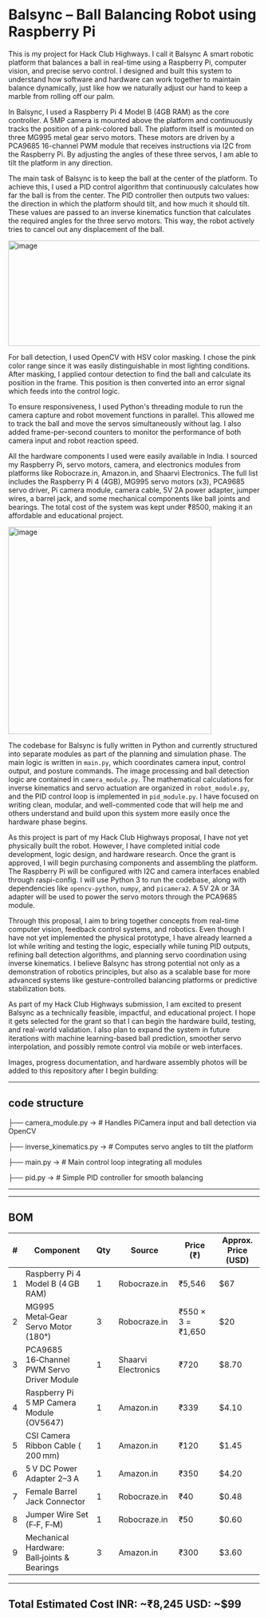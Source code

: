 
# Balsync – Ball Balancing Robot using Raspberry Pi

This is my project for Hack Club Highways. I call it Balsync A  smart robotic platform that balances a ball in real-time using a Raspberry Pi, computer vision, and precise servo control. I designed and built this system to understand how software and hardware can work together to maintain balance dynamically, just like how we naturally adjust our hand to keep a marble from rolling off our palm.

In Balsync, I used a Raspberry Pi 4 Model B (4GB RAM) as the core controller. A 5MP camera is mounted above the platform and continuously tracks the position of a pink-colored ball. The platform itself is mounted on three MG995 metal gear servo motors. These motors are driven by a PCA9685 16-channel PWM module that receives instructions via I2C from the Raspberry Pi. By adjusting the angles of these three servos, I am able to tilt the platform in any direction.

The main task of Balsync is to keep the ball at the center of the platform. To achieve this, I used a PID control algorithm that continuously calculates how far the ball is from the center. The PID controller then outputs two values: the direction in which the platform should tilt, and how much it should tilt. These values are passed to an inverse kinematics function that calculates the required angles for the three servo motors. This way, the robot actively tries to cancel out any displacement of the ball.

<img width="664" height="211" alt="image" src="https://github.com/user-attachments/assets/befeb0cc-fbab-42b5-adeb-7dcc6e2a4a90" />


For ball detection, I used OpenCV with HSV color masking. I chose the pink color range since it was easily distinguishable in most lighting conditions. After masking, I applied contour detection to find the ball and calculate its position in the frame. This position is then converted into an error signal which feeds into the control logic.

To ensure responsiveness, I used Python's threading module to run the camera capture and robot movement functions in parallel. This allowed me to track the ball and move the servos simultaneously without lag. I also added frame-per-second counters to monitor the performance of both camera input and robot reaction speed.

All the hardware components I used were easily available in India. I sourced my Raspberry Pi, servo motors, camera, and electronics modules from platforms like Robocraze.in, Amazon.in, and Shaarvi Electronics. The full list includes the Raspberry Pi 4 (4GB), MG995 servo motors (x3), PCA9685 servo driver, Pi camera module, camera cable, 5V 2A power adapter, jumper wires, a barrel jack, and some mechanical components like ball joints and bearings. The total cost of the system was kept under ₹8500, making it an affordable and educational project.

<img width="407" height="415" alt="image" src="https://github.com/user-attachments/assets/f5a8e974-b12b-4694-9e40-ae41f37a92af" />


The codebase for Balsync is fully written in Python and currently structured into separate modules as part of the planning and simulation phase. The main logic is written in `main.py`, which coordinates camera input, control output, and posture commands. The image processing and ball detection logic are contained in `camera_module.py`. The mathematical calculations for inverse kinematics and servo actuation are organized in `robot_module.py`, and the PID control loop is implemented in `pid_module.py`. I have focused on writing clean, modular, and well-commented code that will help me and others understand and build upon this system more easily once the hardware phase begins.

As this project is part of my Hack Club Highways proposal, I have not yet physically built the robot. However, I have completed initial code development, logic design, and hardware research. Once the grant is approved, I will begin purchasing components and assembling the platform. The Raspberry Pi will be configured with I2C and camera interfaces enabled through raspi-config. I will use Python 3 to run the codebase, along with dependencies like `opencv-python`, `numpy`, and `picamera2`. A 5V 2A or 3A adapter will be used to power the servo motors through the PCA9685 module.

Through this proposal, I aim to bring together concepts from real-time computer vision, feedback control systems, and robotics. Even though I have not yet implemented the physical prototype, I have already learned a lot while writing and testing the logic, especially while tuning PID outputs, refining ball detection algorithms, and planning servo coordination using inverse kinematics. I believe Balsync has strong potential not only as a demonstration of robotics principles, but also as a scalable base for more advanced systems like gesture-controlled balancing platforms or predictive stabilization bots.

As part of my Hack Club Highways submission, I am excited to present Balsync as a technically feasible, impactful, and educational project. I hope it gets selected for the grant so that I can begin the hardware build, testing, and real-world validation. I also plan to expand the system in future iterations with machine learning-based ball prediction, smoother servo interpolation, and possibly remote control via mobile or web interfaces.

Images, progress documentation, and hardware assembly photos will be added to this repository after I begin building:






































---

## code structure

├── camera_module.py   ->      # Handles PiCamera input and ball detection via OpenCV

├── inverse_kinematics.py  ->  # Computes servo angles to tilt the platform

├── main.py       ->           # Main control loop integrating all modules

├── pid.py      ->             # Simple PID controller for smooth balancing

---

---
## BOM
| # | Component                                   | Qty | Source                          | Price (₹)         | Approx. Price (USD) | 
| - | ------------------------------------------- | --- | ------------------------------- | ----------------- | ------------------- | 
| 1 | Raspberry Pi 4 Model B (4 GB RAM)           | 1   | Robocraze.in                    | ₹5,546            |    $67              | 
| 2 | MG995 Metal‑Gear Servo Motor (180°)         | 3   | Robocraze.in                    | ₹550 × 3 = ₹1,650 |    $20              | 
| 3 | PCA9685 16‑Channel PWM Servo Driver Module  | 1   | Shaarvi Electronics             | ₹720              |    $8.70            | 
| 4 | Raspberry Pi 5 MP Camera Module (OV5647)    | 1   | Amazon.in                       | ₹339              |    $4.10            | 
| 5 | CSI Camera Ribbon Cable (  200 mm)          | 1   | Amazon.in                       | ₹120              |    $1.45            | 
| 6 | 5 V DC Power Adapter 2–3 A                  | 1   | Amazon.in                       | ₹350              |    $4.20            | 
| 7 | Female Barrel Jack Connector                | 1   | Robocraze.in                    | ₹40               |    $0.48            | 
| 8 | Jumper Wire Set (F‑F, F‑M)                  | 1   | Robocraze.in                    | ₹50               |    $0.60            | 
| 9 | Mechanical Hardware: Ball‑joints & Bearings | 3   | Amazon.in                       | ₹300              |    $3.60            | 

---
Total Estimated Cost
INR: ~₹8,245
USD: ~$99
---
